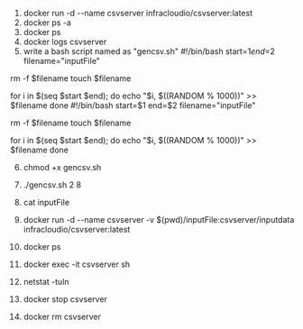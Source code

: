 1. docker run -d --name csvserver infracloudio/csvserver:latest
2. docker ps -a
3. docker ps
4. docker logs csvserver
5. write a bash script named as "gencsv.sh" 
  #!/bin/bash
start=$1
end=$2
filename="inputFile"

rm -f $filename
touch $filename

for i in $(seq $start $end); do
  echo "$i, $((RANDOM % 1000))" >> $filename
done
#!/bin/bash
start=$1
end=$2
filename="inputFile"

rm -f $filename
touch $filename

for i in $(seq $start $end); do
  echo "$i, $((RANDOM % 1000))" >> $filename
done

6. chmod +x gencsv.sh
7. ./gencsv.sh 2 8

8. cat inputFile

9. docker run -d --name csvserver -v $(pwd)/inputFile:csvserver/inputdata infracloudio/csvserver:latest
10. docker ps
11. docker exec -it csvserver sh
12. netstat -tuln
13. docker stop csvserver
14. docker rm csvserver 

